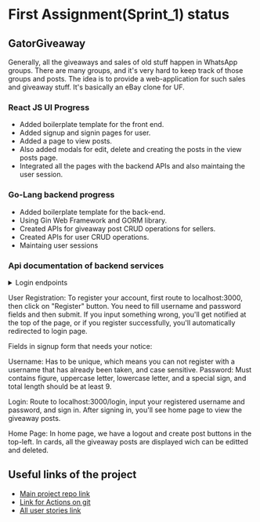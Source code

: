 # First Assignment(Sprint_1) status

## GatorGiveaway

Generally, all the giveaways and sales of old stuff happen in WhatsApp groups. There are many groups, and it's very hard to keep track of those groups and posts. The idea is to provide a web-application for such sales and giveaway stuff. It's basically an eBay clone for UF.


### React JS UI Progress
- Added boilerplate template for the front end.
- Added signup and signin pages for user.
- Added a page to view posts.
- Also added modals for edit, delete and creating the posts in the view posts page.
- Integrated all the pages with the backend APIs and also maintaing the user session.

### Go-Lang backend progress
- Added boilerplate template for the back-end.
- Using Gin Web Framework and GORM library.
- Created APIs for giveaway post CRUD operations for sellers.
- Created APIs for user CRUD operations.
- Maintaing user sessions

### Api documentation of backend services
<details>
  <summary>Login endpoints</summary>
  
  ### Get user
  - To be added
  ### Create user
  - To be added
  ### Update user
  - To be added
  ### Delete user
  - To be added
</details>


User Registration:
To register your account, first route to localhost:3000, then click on "Register" button. You need to fill username and password fields and then submit. If you input something wrong, you'll get notified at the top of the page, or if you register successfully, you'll automatically redirected to login page.

Fields in signup form that needs your notice:

Username: Has to be unique, which means you can not register with a username that has already been taken, and case sensitive.
Password: Must contains figure, uppercase letter, lowercase letter, and a special sign, and total length should be at least 9.

Login:
Route to localhost:3000/login, input your registered username and password, and sign in. After signing in, you'll see home page to view the giveaway posts.

Home Page:
In home page, we have a logout and create post buttons in the top-left.
In cards, all the giveaway posts are displayed wich can be editted and deleted.
## Useful links of the project
- [Main project repo link](https://github.com/raghusaripalli/GatorGiveaway) 
- [Link for Actions on git](https://github.com/raghusaripalli/GatorGiveaway/actions/workflows/)
- [All user stories link](https://github.com/raghusaripalli/GatorGiveaway/issues)


